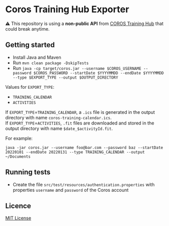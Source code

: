 # Coros Training Hub Exporter

⚠️ This repository is using a **non-public API** from [COROS Training Hub](https://t.coros.com/) that could break
anytime.

## Getting started

- Install Java and Maven
- Run `mvn clean package -DskipTests`
- Run `java -cp target/coros.jar --username $COROS_USERNAME --password $COROS_PASSWORD --startDate $YYYYMMDD --endDate $YYYYMMDD --type $EXPORT_TYPE --output $OUTPUT_DIRECTORY`

Values for `EXPORT_TYPE`:
- `TRAINING_CALENDAR`
- `ACTIVITIES`

If `EXPORT_TYPE`=`TRAINING_CALENDAR`, a `.ics` file is generated in the output directory with name `coros-training-calendar.ics`.  
If `EXPORT_TYPE`=`ACTIVITIES`, `.fit` files are downloaded and stored in the output directory with name `$date_$activityId.fit`.

For example:

```shell
java -jar coros.jar --username foo@bar.com --password baz --startDate 20220101 --endDate 20220131 --type TRAINING_CALENDAR --output ~/Documents
```

## Running tests

- Create the file `src/test/resources/authentication.properties` with properties `username` and `password` of the Coros account

## Licence

[MIT License](LICENSE.md)
